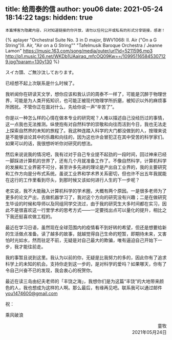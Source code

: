 title: 给周泰的信
author: you06
date: 2021-05-24 18:14:22
tags:
hidden: true
---
    本篇博客为隐藏内容，只对知道链接的你开放，请勿以任何公开或私有的形式分享链接，感谢！

{% aplayer
	"Orchestral Suite No. 3 in D major, BWV1068: II. Air (&quot;On a G String&quot;)II. Air, &quot;Air on a G String&quot;"
    "Tafelmusik Baroque Orchestra / Jeanne Lamon"
    https://music.163.com/song/media/outer/url?id=5211596.mp3
    http://p1.music.126.net/WKDb1UAairaq_mfcOQ09Kw==/109951165845307129.jpg?param=130y130
%}

スイカ頭、ご無沙汰しております。

已经想不起上次联系是什么时候了。

我听闻你在研读天文学，想你应该和我认识的周泰不一样了，可能是沉醉于物理世界，可能是为人类开拓知识，也可能正被现代物理学所折磨，被知识以外的麻烦事所困扰。不管你正在面对什么，先给你说一声“辛苦了”。

你是以一种怎么样的心情在做本专业的研究呢？人难以描述自己没经历过的事情，这一点我也无法推测。纵使抱有对自然科学的崇敬和向往而活到今日，我也无法走上探索自然界的未知的旅程了。我这种连踏入科学的大门都没做到的人，按理来说是不能够谈论其中的乐趣和向往的，因为这也许会冒犯正在其中受苦的科学家们。如果可以的话，我很想听听你对研究的想法。

然后来说说我的情况吧，我有过对于自己专业提不起劲的一段时间，回过神来已经一脚踩进计算机的世界了，还有几个月就准备工作了。不像自然科学，计算机科学的发展和工业界密不可分，甚至许多先进的理论是产出自工业界的，我的主要研究和工作方向是分布式系统。虽说工业界和学术界关系密切，但也许不出五年我就能在这行的工作里看到尽头，到那时候又该如何进行人生的下一步呢？

老实说，我不大能融入计算机科学的学术圈，大概有两个原因。一是很多老师为了更多的论文产出，去做机器学习了，我对这个方向的研究没有兴趣；二是在做研究生毕设的时候和导师以及同组同学交流过，由于我的研究生大多时间都在实习，因此不是很喜欢这一行里学术的思考方式——一定要找出点可以量化的提升，相比之下我还挺喜欢做工程的。

最近在学习日语，虽然现在全球范围内的疫情看不到好转的希望，但还是想要给新的生活做点准备。读了越多的故事，就越觉得自己生命的短暂，即期待未来，又害怕时光如水，然而驻足不前，无疑是对自己最大的欺骗，唯有逼迫自己开始下一步，我才能往前走。

我的事暂且说到这里。我认为以前的你，无疑是比我努力的多的，因此你有了追求科学上的未知的机会。支持你走到这一步的，是对科学的爱吗？如果哪天，你有了令自己兴奋不已的发现，我会衷心的祝贺你。

最近在读三岛由纪夫老师的「丰饶之海」，我想你们是为这篇“丰饶”的大地带来颜色的人，我也想成为这样的人啊。那么最后，有缘再见吧。联系我可以通过邮件 you1474600@gmail.com

祝：

乘风破浪

<div style="text-align: right;">童牧</div>

<div style="text-align: right;">2021年05月24日</div>
